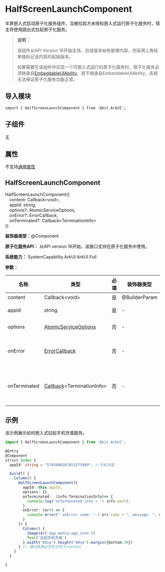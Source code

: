 # HalfScreenLaunchComponent

半屏嵌入式启动原子化服务组件，当被拉起方未授权嵌入式运行原子化服务时，宿主将使用跳出式拉起原子化服务。

> **说明：**
>
> 该组件从API Version 16开始支持。后续版本如有新增内容，则采用上角标单独标记该内容的起始版本。
>
> 如果需要在该组件中实现一个可嵌入式运行的原子化服务时，原子化服务必须继承自[EmbeddableUIAbility](../../apis-ability-kit/js-apis-app-ability-embeddableUIAbility.md)。若不继承自EmbeddableUIAbility，系统无法保证原子化服务功能正常。

## 导入模块

```
import { HalfScreenLaunchComponent } from '@kit.ArkUI';
```

## 子组件

无

## 属性
不支持[通用属性](ts-component-general-attributes.md)

## HalfScreenLaunchComponent

HalfScreenLaunchComponent({  
&emsp;content: Callback\<void>,  
&emsp;appId: string,  
&emsp;options?: AtomicServiceOptions,  
&emsp;onError?: ErrorCallback,  
&emsp;onTerminated?: Callback&lt;TerminationInfo&gt;   
  })

**装饰器类型：**\@Component

**原子化服务API：** 从API version 16开始，该接口支持在原子化服务中使用。

**系统能力：** SystemCapability.ArkUI.ArkUI.Full

**参数：**

| 名称 | 类型 | 必填 | 装饰器类型 | 说明 |
| -------- | -------- | -------- | -------- | -------- |
| content | Callback\<void> | 是 | \@BuilderParam | 组件显示内容。 |
| appId | string | 是 | - | 原子化服务appId。 |
| options | [AtomicServiceOptions](../../apis-ability-kit/js-apis-app-ability-atomicServiceOptions.md) | 否 | - | 拉起原子化服务参数，默认为空。 |
| onError |[ErrorCallback](../../apis-basic-services-kit/js-apis-base.md#errorcallback) | 否 | - | 被拉起的原子化服务扩展在运行过程中发生异常时触发本回调。 |
| onTerminated | [Callback](../../apis-basic-services-kit/js-apis-base.md#callback)\<TerminationInfo> | 否 | - |  回调函数，入参用于接收原子化服务的返回结果，类型为TerminationInfo。 |

## 示例

该示例展示如何嵌入式拉起手机充值服务。

```ts
import { HalfScreenLaunchComponent } from '@kit.ArkUI';

@Entry
@Component
struct Index {
  appId: string = "5765880207853275489"; //手机充值

  build() {
    Column() {
      HalfScreenLaunchComponent({
        appId: this.appId,
        options: {},
        onTerminated:  (info:TerminationInfo)=> {
          console.log('onTerminated info = '+ info.want);
        },
        onError: (err) => {
          console.error(" onError code: " + err.code + ", message: ", err.message);
        }
      }) {
        Column() {
          Image($r('app.media.app_icon'))
          Text('拉起手机充值')
        }.width("80vp").height("80vp").margin({bottom:30})
      } // 通过尾随必包形式传入content
    }
  }

}
```
